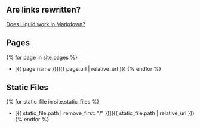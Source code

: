 ## Are links rewritten?

[Does Liquid work in Markdown?](liquid-in-markdown.md)

## Pages

{% for page in site.pages %}
* [{{ page.name }}]({{ page.url | relative_url }})
{% endfor %}

## Static Files

{% for static_file in site.static_files %}
* [{{ static_file.path | remove_first: "/" }}]({{ static_file.path | relative_url }})
{% endfor %}

